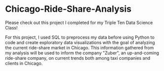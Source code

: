 # Chicago-Ride-Share-Analysis

Please check out this project I completed for my Triple Ten Data Science Class!

For this project, I used SQL to preprocess my data before using Python to code and create exploratory data visualizations with the goal of analyzing the current ride-share market in Chicago. This information gathered from my analysis will be used to inform the company "Zuber", an up-and-coming ride-share company, on current trends both among taxi companies and clients in Chicago.